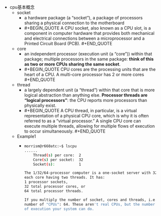 - cpu基本概念
	- socket
		- a hardware package (a “socket”), a package of processors sharing a physical connection to the motherboard
		- #+BEGIN_QUOTE
		  A CPU socket, also known as a CPU slot, is a component in computer hardware that provides both mechanical and electrical connections between a microprocessor and a Printed Circuit Board (PCB). 
		  #+END_QUOTE
	- core
		- an independent processor (execution unit (a “core”)) within that package; multiple processors in the same package: **think of this as two or more CPUs sharing the same socket**.
		- #+BEGIN_QUOTE
		  CPU cores are the processing units that are the heart of a CPU. A multi-core processor has 2 or more cores
		  #+END_QUOTE
	- thread
		- a largely dependent unit (a “thread”) within that core that is more logical abstraction than anything else. **Processor threads are “logical processors”**: the CPU reports more processors than physically exist.
		- #+BEGIN_QUOTE
		  A CPU thread, in particular, is a virtual representation of a physical CPU core, which is why it is often referred to as a “virtual processor.” A single CPU core can execute multiple threads, allowing for multiple flows of execution to occur simultaneously.
		  #+END_QUOTE
	- Example1
		- ```bash
		  morrism@r660atc:~$ lscpu
		  ......
		      Thread(s) per core:  2
		      Core(s) per socket:  32
		      Socket(s):           1
		  
		  The 1/32/64-processor computer is a one-socket server with 32-core CPUs in each socket, 
		  each core having two threads. It has:
		  1 processor sockets,
		  32 total processor cores, or
		  64 total processor threads.
		  
		  If you multiply the number of socket, cores and threads, i.e. 1*32*2, then you get the 
		  number of "CPUs": 64. These aren't real CPUs, but the number of possible parallel threads
		  of execution your system can do.
		  ```